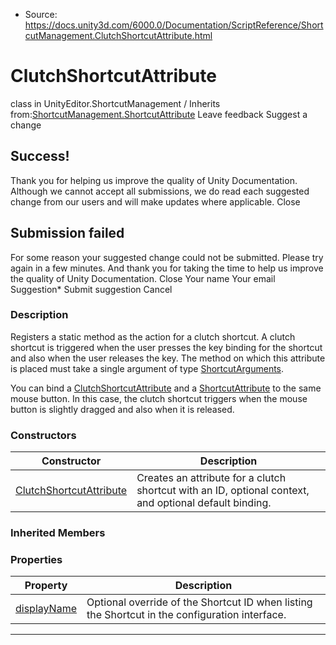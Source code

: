 * Source: https://docs.unity3d.com/6000.0/Documentation/ScriptReference/ShortcutManagement.ClutchShortcutAttribute.html

# ClutchShortcutAttribute
class in UnityEditor.ShortcutManagement
/
Inherits from:[ShortcutManagement.ShortcutAttribute](https://docs.unity3d.com/6000.0/Documentation/ScriptReference/ShortcutManagement.ShortcutAttribute.html)
Leave feedback
Suggest a change
## Success!
Thank you for helping us improve the quality of Unity Documentation. Although we cannot accept all submissions, we do read each suggested change from our users and will make updates where applicable.
Close
## Submission failed
For some reason your suggested change could not be submitted. Please <a>try again</a> in a few minutes. And thank you for taking the time to help us improve the quality of Unity Documentation.
Close
Your name Your email Suggestion* Submit suggestion
Cancel
### Description
Registers a static method as the action for a clutch shortcut.
A clutch shortcut is triggered when the user presses the key binding for the shortcut and also when the user releases the key. The method on which this attribute is placed must take a single argument of type [ShortcutArguments](https://docs.unity3d.com/6000.0/Documentation/ScriptReference/ShortcutManagement.ShortcutArguments.html).  
  
You can bind a [ClutchShortcutAttribute](https://docs.unity3d.com/6000.0/Documentation/ScriptReference/ShortcutManagement.ClutchShortcutAttribute.html) and a [ShortcutAttribute](https://docs.unity3d.com/6000.0/Documentation/ScriptReference/ShortcutManagement.ShortcutAttribute.html) to the same mouse button. In this case, the clutch shortcut triggers when the mouse button is slightly dragged and also when it is released.
### Constructors
Constructor | Description  
---|---  
[ClutchShortcutAttribute](https://docs.unity3d.com/6000.0/Documentation/ScriptReference/ShortcutManagement.ClutchShortcutAttribute-ctor.html) | Creates an attribute for a clutch shortcut with an ID, optional context, and optional default binding.  
### Inherited Members
### Properties
Property | Description  
---|---  
[displayName](https://docs.unity3d.com/6000.0/Documentation/ScriptReference/ShortcutManagement.ShortcutAttribute-displayName.html) | Optional override of the Shortcut ID when listing the Shortcut in the configuration interface.  
* * *
